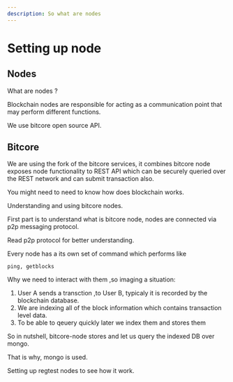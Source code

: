 ```yaml
---
description: So what are nodes
---
```


# Setting up node

## Nodes

What are nodes ?

Blockchain nodes are responsible for acting as a communication point that may perform different functions.

We use bitcore open source API.

## Bitcore 

We are using the fork of the bitcore services, it combines bitcore node exposes node functionality to REST API which can be securely queried over the REST network and can submit transaction also. 

You might need to need to know how does blockchain works.

Understanding and using bitcore nodes.

First part is to understand what is bitcore node, nodes are connected via p2p messaging protocol. 

Read p2p protocol for better understanding.

Every node has a its own set of command which performs like 

`ping, getblocks`

Why we need to interact with them ,so imaging a situation:

1. User A sends a transction ,to User B, typicaly it is recorded by the blockchain database.
2. We are indexing all of the block information which contains transaction level data.
3. To be able to qeuery quickly later we index them and stores them

So in nutshell, bitcore-node stores and let us query the indexed DB over mongo.

That is why, mongo is used.

Setting up regtest nodes to see how it work.

